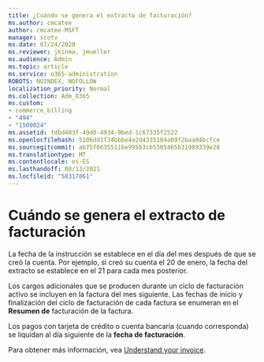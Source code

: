 ```yaml
---
title: ¿Cuándo se genera el extracto de facturación?
ms.author: cmcatee
author: cmcatee-MSFT
manager: scotv
ms.date: 07/24/2020
ms.reviewer: jkinma, jmueller
ms.audience: Admin
ms.topic: article
ms.service: o365-administration
ROBOTS: NOINDEX, NOFOLLOW
localization_priority: Normal
ms.collection: Adm_O365
ms.custom:
- commerce_billing
- "494"
- "1500024"
ms.assetid: fdbd403f-49d0-4934-9bed-1c67335f2522
ms.openlocfilehash: 5106dd1f34bbbe4a2d4335104a09f2baa04bcfce
ms.sourcegitcommit: ab75f66355116e995b3cb5505465b31989339e28
ms.translationtype: MT
ms.contentlocale: es-ES
ms.lasthandoff: 08/13/2021
ms.locfileid: "58317861"
---
```

# <a name="when-is-the-billing-statement-generated"></a>Cuándo se genera el extracto de facturación

La fecha de la instrucción se establece en el día del mes después de que se creó la cuenta. Por ejemplo, si creó su cuenta el 20 de enero, la fecha del extracto se establece en el 21 para cada mes posterior.

Los cargos adicionales que se producen durante un ciclo de facturación activo se incluyen en la factura del mes siguiente. Las fechas de inicio y finalización del ciclo de facturación de cada factura se enumeran en el **Resumen de** facturación de la factura.

Los pagos con tarjeta de crédito o cuenta bancaria (cuando corresponda) se liquidan al día siguiente de la **fecha de facturación**.
  
Para obtener más información, vea [Understand your invoice](https://docs.microsoft.com/microsoft-365/commerce/billing-and-payments/understand-your-invoice2).
